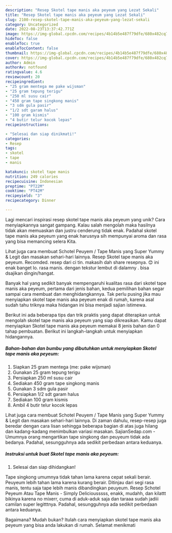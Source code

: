 ```yaml
---
description: "Resep Skotel tape manis aka peyeum yang Lezat Sekali"
title: "Resep Skotel tape manis aka peyeum yang Lezat Sekali"
slug: 2100-resep-skotel-tape-manis-aka-peyeum-yang-lezat-sekali
category: Uncategorized
date: 2022-08-23T13:37:42.771Z
image: https://img-global.cpcdn.com/recipes/4b14b5e487f79dfe/680x482cq70/skotel-tape-manis-aka-peyeum-foto-resep-utama.jpg
hideToc: false
enableToc: true
enableTocContent: false
thumbnail: https://img-global.cpcdn.com/recipes/4b14b5e487f79dfe/680x482cq70/skotel-tape-manis-aka-peyeum-foto-resep-utama.jpg
cover: https://img-global.cpcdn.com/recipes/4b14b5e487f79dfe/680x482cq70/skotel-tape-manis-aka-peyeum-foto-resep-utama.jpg
author: Admin
authorAv: notfound
ratingvalue: 4.6
reviewcount: 20
recipeingredient:
- "25 gram mentega me pake wijsman"
- "25 gram tepung terigu"
- "250 ml susu cair"
- "450 gram tape singkong manis"
- "3 sdm gula pasir"
- "1/2 sdt garam halus"
- "100 gram kismis"
- "4 butir telur kocok lepas"
recipeinstructions:

- "Selesai dan siap dinikmati!"
categories:
- Resep
tags:
- skotel
- tape
- manis

katakunci: skotel tape manis 
nutrition: 249 calories
recipecuisine: Indonesian
preptime: "PT22M"
cooktime: "PT42M"
recipeyield: "3"
recipecategory: Dinner

---
```





Lagi mencari inspirasi resep skotel tape manis aka peyeum yang unik? Cara menyiapkannya sangat gampang. Kalau salah mengolah maka hasilnya tidak akan memuaskan dan justru cenderung tidak enak. Padahal skotel tape manis aka peyeum yang enak harusnya sih mempunyai aroma dan rasa yang bisa memancing selera Kita.





Lihat juga cara membuat Schotel Peuyem / Tape Manis yang Super Yummy &amp; Legit dan masakan sehari-hari lainnya. Resep Skotel tape manis aka peyeum. Recomded. resep dari ci tin. makasih dah share resepnya. 😊 ini enak banget lo. rasa manis. dengan tekstur lembut di dalamny . bisa dsajikan dingin/hangat.

Banyak hal yang sedikit banyak mempengaruhi kualitas rasa dari skotel tape manis aka peyeum, pertama dari jenis bahan, kedua pemilihan bahan segar sampai cara membuat dan menghidangkannya. Tak perlu pusing jika mau menyiapkan skotel tape manis aka peyeum enak di rumah, karena asal sudah tahu triknya maka hidangan ini bisa menjadi sajian istimewa.






Berikut ini ada beberapa tips dan trik praktis yang dapat diterapkan untuk mengolah skotel tape manis aka peyeum yang siap dikreasikan. Kamu dapat menyiapkan Skotel tape manis aka peyeum memakai 8 jenis bahan dan 0 tahap pembuatan. Berikut ini langkah-langkah untuk menyiapkan hidangannya.

<!--inarticleads1-->

##### Bahan-bahan dan bumbu yang dibutuhkan untuk menyiapkan Skotel tape manis aka peyeum:

1. Siapkan 25 gram mentega (me: pake wijsman)
1. Gunakan 25 gram tepung terigu
1. Persiapkan 250 ml susu cair
1. Sediakan 450 gram tape singkong manis
1. Gunakan 3 sdm gula pasir
1. Persiapkan 1/2 sdt garam halus
1. Sediakan 100 gram kismis
1. Ambil 4 butir telur kocok lepas


Lihat juga cara membuat Schotel Peuyem / Tape Manis yang Super Yummy &amp; Legit dan masakan sehari-hari lainnya. Di zaman dahulu, resep-resep juga beredar dengan cara lisan sehingga beberapa bagian di atas juga hilang dan kadang-kadang menimbulkan variasi masakan. SajianSedap.com - Umumnya orang mengartikan tape singkong dan peuyeum tidak ada bedanya. Padahal, sesungguhnya ada sedikit perbedaan antara keduanya. 

<!--inarticleads2-->

##### Instruksi untuk buat Skotel tape manis aka peyeum:


1. Selesai dan siap dihidangkan!

Tape singkong umumnya tidak tahan lama karena cepat sekali berair. Peuyeum lebih tahan lama karena kurang berair. Ditinjau dari segi rasa manis, tentu saja tape lebih manis dibandingkan peuyeum. Resep Schotel Peyeum Atau Tape Manis - Simply Deliciousssss, enakk, mudahh, dan kilattt bikinya karena no mixerr, cuma di aduk-aduk saja dan taraaa sudah jadiii camilan super legitttnya. Padahal, sesungguhnya ada sedikit perbedaan antara keduanya. 

Bagaimana? Mudah bukan? Itulah cara menyiapkan skotel tape manis aka peyeum yang bisa anda lakukan di rumah. Selamat menikmati
